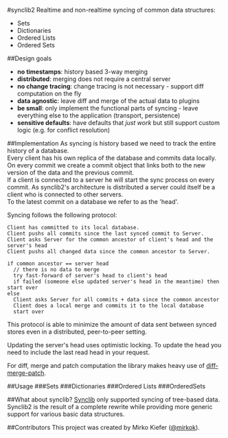 #synclib2
Realtime and non-realtime syncing of common data structures:

- Sets
- Dictionaries
- Ordered Lists
- Ordered Sets

##Design goals
- **no timestamps**: history based 3-way merging
- **distributed**: merging does not require a central server
- **no change tracing**: change tracing is not necessary - support diff computation on the fly
- **data agnostic**: leave diff and merge of the actual data to plugins
- **be small**: only implement the functional parts of syncing - leave everything else to the application (transport, persistence)
- **sensitive defaults**: have defaults that *just work* but still support custom logic (e.g. for conflict resolution)

##Implementation
As syncing is history based we need to track the entire history of a database.  
Every client has his own replica of the database and commits data locally.  
On every commit we create a commit object that links both to the new version of the data and the previous commit.  
If a client is connected to a server he will start the sync process on every commit. As synclib2's architecture is distributed a server could itself be a client who is connected to other servers.  
To the latest commit on a database we refer to as the 'head'.

Syncing follows the following protocol:

```
Client has committed to its local database.
Client pushs all commits since the last synced commit to Server.
Client asks Server for the common ancestor of client's head and the server's head
Client pushs all changed data since the common ancestor to Server.

if common ancestor == server head
  // there is no data to merge
  try fast-forward of server's head to client's head
  if failed (someone else updated server's head in the meantime) then start over
else
  Client asks Server for all commits + data since the common ancestor
  Client does a local merge and commits it to the local database
  start over
```

This protocol is able to minimize the amount of data sent between synced stores even in a distributed, peer-to-peer setting.

Updating the server's head uses optimistic locking. To update the head you need to include the last read head in your request.

For diff, merge and patch computation the library makes heavy use of [diff-merge-patch](https://github.com/mirkok/diff-merge-patch).

##Usage
###Sets
###Dictionaries
###Ordered Lists
###OrderedSets

##What about synclib?
[Synclib](https://github.com/mirkok/synclib) only supported syncing of tree-based data. Synclib2 is the result of a complete rewrite while providing more generic support for various basic data structures.

##Contributors
This project was created by Mirko Kiefer ([@mirkok](https://github.com/mirkok)).
